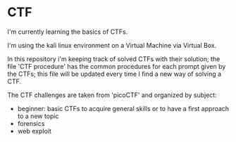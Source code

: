# CTF

I'm currently learning the basics of CTFs.

I'm using the kali linux environment on a Virtual Machine via Virtual Box.

In this repository i'm keeping track of solved CTFs with their solution; 
the file 'CTF procedure' has the common procedures for each prompt given by the CTFs; this file will be updated every time I find a new way of solving a CTF.

The CTF challenges are taken from 'picoCTF' and organized by subject:
- beginner: basic CTFs to acquire general skills or to have a first approach to a new topic
- forensics
- web exploit
